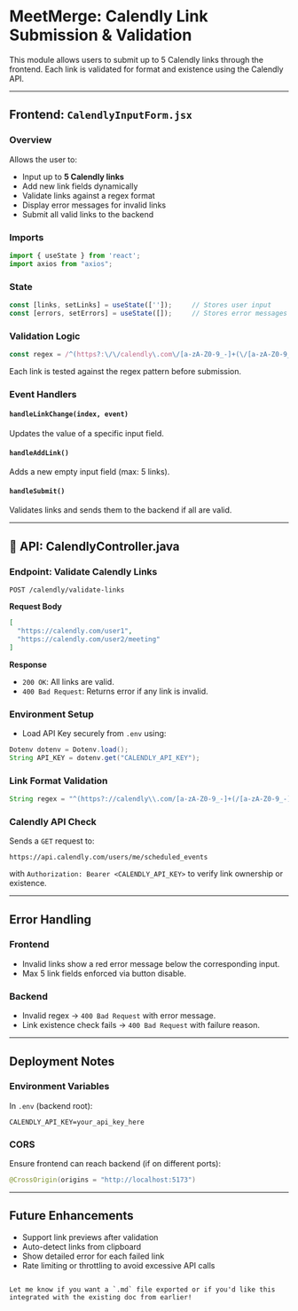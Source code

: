 
#  MeetMerge: Calendly Link Submission & Validation

This module allows users to submit up to 5 Calendly links through the frontend. Each link is validated for format and existence using the Calendly API.

---

##  Frontend: `CalendlyInputForm.jsx`

### Overview

Allows the user to:
- Input up to **5 Calendly links**
- Add new link fields dynamically
- Validate links against a regex format
- Display error messages for invalid links
- Submit all valid links to the backend

### Imports

```js
import { useState } from 'react';
import axios from "axios";
```

### State

```js
const [links, setLinks] = useState(['']);     // Stores user input
const [errors, setErrors] = useState([]);     // Stores error messages
```

### Validation Logic

```js
const regex = /^(https?:\/\/calendly\.com\/[a-zA-Z0-9_-]+(\/[a-zA-Z0-9_-]+)?)$/;
```

Each link is tested against the regex pattern before submission.

### Event Handlers

#### `handleLinkChange(index, event)`
Updates the value of a specific input field.

#### `handleAddLink()`
Adds a new empty input field (max: 5 links).

#### `handleSubmit()`
Validates links and sends them to the backend if all are valid.

---

## 📡 API: CalendlyController.java

### Endpoint: Validate Calendly Links

```http
POST /calendly/validate-links
```

**Request Body**
```json
[
  "https://calendly.com/user1",
  "https://calendly.com/user2/meeting"
]
```

**Response**
- `200 OK`: All links are valid.
- `400 Bad Request`: Returns error if any link is invalid.

### Environment Setup

- Load API Key securely from `.env` using:
```java
Dotenv dotenv = Dotenv.load();
String API_KEY = dotenv.get("CALENDLY_API_KEY");
```

### Link Format Validation

```java
String regex = "^(https?://calendly\\.com/[a-zA-Z0-9_-]+(/[a-zA-Z0-9_-]+)?)$";
```

### Calendly API Check

Sends a `GET` request to:

```http
https://api.calendly.com/users/me/scheduled_events
```

with `Authorization: Bearer <CALENDLY_API_KEY>` to verify link ownership or existence.

---

##  Error Handling

### Frontend

- Invalid links show a red error message below the corresponding input.
- Max 5 link fields enforced via button disable.

### Backend

- Invalid regex → `400 Bad Request` with error message.
- Link existence check fails → `400 Bad Request` with failure reason.

---

## Deployment Notes

### Environment Variables

In `.env` (backend root):
```env
CALENDLY_API_KEY=your_api_key_here
```

### CORS

Ensure frontend can reach backend (if on different ports):
```java
@CrossOrigin(origins = "http://localhost:5173")
```

---

## Future Enhancements

- Support link previews after validation
- Auto-detect links from clipboard
- Show detailed error for each failed link
- Rate limiting or throttling to avoid excessive API calls

```

Let me know if you want a `.md` file exported or if you'd like this integrated with the existing doc from earlier!
